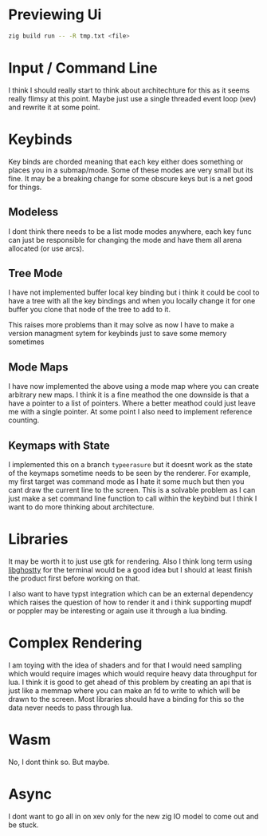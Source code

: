 # Previewing Ui
```sh
zig build run -- -R tmp.txt <file>
```

# Input / Command Line
I think I should really start to think about architechture for this as it seems
really flimsy at this point. Maybe just use a single threaded event loop (xev)
and rewrite it at some point.

# Keybinds
Key binds are chorded meaning that each key either does something or places you
in a submap/mode. Some of these modes are very small but its fine. It may be a
breaking change for some obscure keys but is a net good for things.

## Modeless
I dont think there needs to be a list mode modes anywhere, each key func can
just be responsible for changing the mode and have them all arena allocated (or
use arcs).

## Tree Mode
I have not implemented buffer local key binding but i think it could be cool to have a tree 
with all the key bindings and when you locally change it for one buffer you clone that node of the tree 
to add to it.

This raises more problems than it may solve as now I have to make a version managment sytem
for keybinds just to save some memory sometimes

## Mode Maps
I have now implemented the above using a mode map where you can create
arbitrary new maps. I think it is a fine meathod the one downside is that a
have a pointer to a list of pointers. Where a better meathod could just leave
me with a single pointer. At some point I also need to implement reference
counting.

## Keymaps with State
I implemented this on a branch `typeerasure` but it doesnt work as the state of
the keymaps sometime needs to be seen by the renderer. For example, my first
target was command mode as I hate it some much but then you cant draw the
current line to the screen. This is a solvable problem as I can just make a set
command line function to call within the keybind but I think I want to do more
thinking about architecture.

# Libraries
It may be worth it to just use gtk for rendering. Also I think long term using
[libghostty](https://github.com/ghostty-org/ghostty) for the terminal would be a good idea but I should at least finish
the product first before working on that.

I also want to have typst integration which can be an external dependency which
raises the question of how to render it and i think supporting mupdf or poppler
may be interesting or again use it through a lua binding.

# Complex Rendering
I am toying with the idea of shaders and for that I would need sampling which
would require images which would require heavy data throughput for lua. I think
it is good to get ahead of this problem by creating an api that is just like a
memmap where you can make an fd to write to which will be drawn to the screen.
Most libraries should have a binding for this so the data never needs to pass
through lua.

# Wasm
No, I dont think so. But maybe.

# Async
I dont want to go all in on xev only for the new zig IO model to come out and
be stuck.

